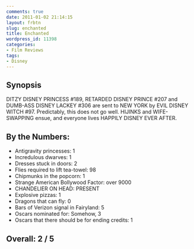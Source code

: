 ```yaml
---
comments: true
date: 2011-01-02 21:14:15
layout: frbtn
slug: enchanted
title: Enchanted
wordpress_id: 11398
categories:
- Film Reviews
tags:
- Disney
---
```


## Synopsis

DITZY DISNEY PRINCESS #189, RETARDED DISNEY PRINCE #207 and DUMB-ASS DISNEY LACKEY #306 are sent to NEW YORK by EVIL DISNEY WITCH #97.  Predictably, this does not go well.  HIJINKS and WIFE-SWAPPING ensue, and everyone lives HAPPILY DISNEY EVER AFTER.

## By the Numbers:

  * Antigravity princesses: 1
  * Incredulous dwarves: 1
  * Dresses stuck in doors: 2
  * Flies required to lift tea-towel: 98
  * Chipmunks in the popcorn: 1
  * Strange American Bollywood Factor: over 9000
  * CHANDELIER ON HEAD: PRESENT
  * Explosive pizzas: 1
  * Dragons that can fly: 0
  * Bars of Verizon signal in Fairyland: 5
  * Oscars nominated for: Somehow, 3
  * Oscars that there should be for ending credits: 1

## Overall: 2 / 5
